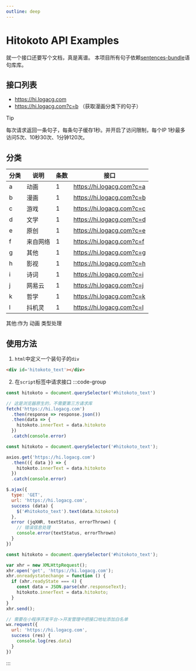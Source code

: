 ```yaml
---
outline: deep
---
```


# Hitokoto API Examples

就一个接口还要写个文档，真是离谱。
本项目所有句子依赖[sentences-bundle](https://github.com/hitokoto-osc/sentences-bundle)语句库库。

## 接口列表
* <https://hi.logacg.com>
* <https://hi.logacg.com?c=b> （获取漫画分类下的句子）



> [!TIP]
> 每次请求返回一条句子，每条句子缓存1秒。并开启了访问限制，每个IP 1秒最多访问5次、10秒30次、1分钟120次。
<!-- > a:动画 b:漫画 c:游戏 d:文学 e:原创 f:来自网络 g:其他 h:影视 i:诗词 j:网易云 k:哲学 l:抖机灵 其他:作为 动画 类型处理 -->

## 分类

| 分类 | 说明     | 条数 | 接口                      |
| ---- | -------- | ---- | ------------------------- |
| a    | 动画     | 1    | https://hi.logacg.com?c=a |
| b    | 漫画     | 1    | https://hi.logacg.com?c=b |
| c    | 游戏     | 1    | https://hi.logacg.com?c=c |
| d    | 文学     | 1    | https://hi.logacg.com?c=d |
| e    | 原创     | 1    | https://hi.logacg.com?c=e |
| f    | 来自网络 | 1    | https://hi.logacg.com?c=f |
| g    | 其他     | 1    | https://hi.logacg.com?c=g |
| h    | 影视     | 1    | https://hi.logacg.com?c=h |
| i    | 诗词     | 1    | https://hi.logacg.com?c=i |
| j    | 网易云   | 1    | https://hi.logacg.com?c=j |
| k    | 哲学     | 1    | https://hi.logacg.com?c=k |
| l    | 抖机灵   | 1    | https://hi.logacg.com?c=l |

其他:作为 动画 类型处理

## 使用方法

1. `html`中定义一个装句子的`div`
```html
<div id='hitokoto_text'></div>
```

2. 在`script`标签中请求接口
:::code-group
```js [Fetch API]
const hitokoto = document.querySelector('#hitokoto_text')

// 这是浏览器原生的，不需要第三方请求库
fetch('https://hi.logacg.com')
  .then(response => response.json())
  .then(data => {
    hitokoto.innerText = data.hitokoto
  })
  .catch(console.error)
```

```js [Axios]
const hitokoto = document.querySelector('#hitokoto_text');

axios.get('https://hi.logacg.com')
  .then(({ data }) => {
    hitokoto.innerText = data.hitokoto
  })
  .catch(console.error)
```

```js [jQuery]
$.ajax({
  type: 'GET',
  url: 'https://hi.logacg.com',
  success (data) {
    $('#hitokoto_text').text(data.hitokoto)
  },
  error (jqXHR, textStatus, errorThrown) {
    // 错误信息处理
    console.error(textStatus, errorThrown)
  }
})
```

```js [XMLHttpRequest]
const hitokoto = document.querySelector('#hitokoto_text');

var xhr = new XMLHttpRequest();
xhr.open('get', 'https://hi.logacg.com');
xhr.onreadystatechange = function () {
  if (xhr.readyState === 4) {
    const data = JSON.parse(xhr.responseText);
    hitokoto.innerText = data.hitokoto;
  }
}
xhr.send();
```

```js [小程序]
// 需要在小程序开发平台->开发管理中把接口地址添加白名单
wx.request({
  url: 'https://hi.logacg.com',
  success (res) {
    console.log(res.data)
  }
})
```
:::

